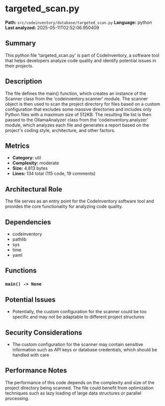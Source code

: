 # targeted_scan.py

**Path:** `src/codeinventory/database/targeted_scan.py`
**Language:** python
**Last analyzed:** 2025-05-11T02:52:06.950409

## Summary

This python file 'targeted_scan.py' is part of CodeInventory, a software tool that helps developers analyze code quality and identify potential issues in their projects.

## Description

The file defines the main() function, which creates an instance of the Scanner class from the 'codeinventory.scanner' module. The scanner object is then used to scan the project directory for files based on a custom configuration that excludes some massive directories and includes only Python files with a maximum size of 512KB. The resulting file list is then passed to the OllamaAnalyzer class from the 'codeinventory.analyzer' module, which analyzes each file and generates a report based on the project's coding style, architecture, and other factors.

## Metrics

- **Category:** util
- **Complexity:** moderate
- **Size:** 4,813 bytes
- **Lines:** 134 total (115 code, 19 comments)

## Architectural Role

The file serves as an entry point for the CodeInventory software tool and provides the core functionality for analyzing code quality.

## Dependencies

- codeinventory
- pathlib
- sys
- time
- yaml

## Functions

### `main() -> None`

## Potential Issues

- Potentially, the custom configuration for the scanner could be too specific and may not be adaptable to different project structures

## Security Considerations

- The custom configuration for the scanner may contain sensitive information such as API keys or database credentials, which should be handled with care

## Performance Notes

The performance of this code depends on the complexity and size of the project directory being scanned. The file could benefit from optimization techniques such as lazy loading of large data structures or parallel processing.
